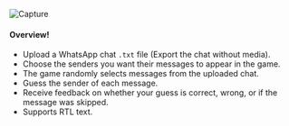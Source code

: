 ![Capture](https://github.com/user-attachments/assets/3d32e4f8-d279-4e52-b027-4a2e004fc55b)

#### Overview!
- Upload a WhatsApp chat `.txt` file (Export the chat without media).
- Choose the senders you want their messages to appear in the game.
- The game randomly selects messages from the uploaded chat.
- Guess the sender of each message.
- Receive feedback on whether your guess is correct, wrong, or if the message was skipped.
- Supports RTL text.
